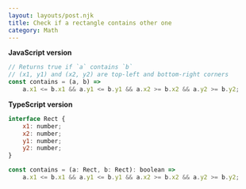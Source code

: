 ```yaml
---
layout: layouts/post.njk
title: Check if a rectangle contains other one
category: Math
---
```


**JavaScript version**

```js
// Returns true if `a` contains `b`
// (x1, y1) and (x2, y2) are top-left and bottom-right corners
const contains = (a, b) =>
	a.x1 <= b.x1 && a.y1 <= b.y1 && a.x2 >= b.x2 && a.y2 >= b.y2;
```

**TypeScript version**

```js
interface Rect {
	x1: number;
	x2: number;
	y1: number;
	y2: number;
}

const contains = (a: Rect, b: Rect): boolean =>
	a.x1 <= b.x1 && a.y1 <= b.y1 && a.x2 >= b.x2 && a.y2 >= b.y2;
```
